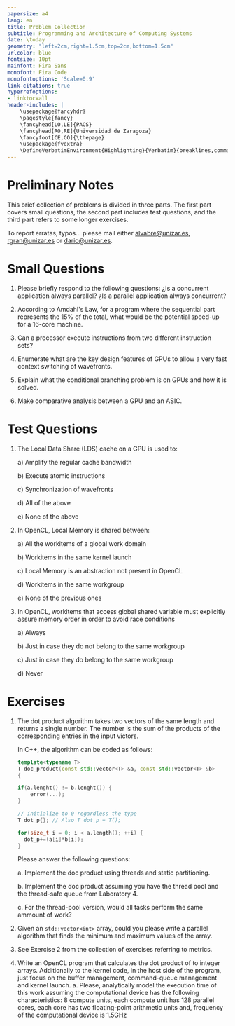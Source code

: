 ```yaml
---
papersize: a4
lang: en
title: Problem Collection
subtitle: Programming and Architecture of Computing Systems
date: \today
geometry: "left=2cm,right=1.5cm,top=2cm,bottom=1.5cm"
urlcolor: blue
fontsize: 10pt
mainfont: Fira Sans
monofont: Fira Code
monofontoptions: 'Scale=0.9'
link-citations: true
hyperrefoptions:
- linktoc=all
header-includes: |
    \usepackage{fancyhdr}
    \pagestyle{fancy}
    \fancyhead[LO,LE]{PACS}
    \fancyhead[RO,RE]{Universidad de Zaragoza}
    \fancyfoot[CE,CO]{\thepage}
    \usepackage{fvextra}
    \DefineVerbatimEnvironment{Highlighting}{Verbatim}{breaklines,commandchars=\\\{\}}
---
```


# Preliminary Notes

This brief collection of problems is divided in three parts. The first part covers
small questions, the second part includes test questions, and the third part refers to some longer exercises.

To report erratas, typos... please mail either [alvabre@unizar.es](mailto:alvabre@unizar.es),
[rgran@unizar.es](mailto:rgran@unizar.es) or [dario@unizar.es](mailto:dario@unizar.es).

# Small Questions

1. Please briefly respond to the following questions: ¿Is a concurrent
   application always parallel? ¿Is a parallel application always concurrent?

2. According to Amdahl's Law, for a program where the sequential part
   represents the 15% of the total, what would be the potential speed-up for a
   16-core machine.

3. Can a processor execute instructions from two different instruction sets?

4. Enumerate what are the key design features of GPUs to allow a very fast context switching of wavefronts.

5. Explain what the conditional branching problem is on GPUs and how it is solved.

6. Make comparative analysis between a GPU and an ASIC.

# Test Questions

1. The Local Data Share (LDS) cache on a GPU is used to:

	a) Amplify the regular cache bandwidth
	
	b) Execute atomic instructions
	
	c) Synchronization of wavefronts
	
	d) All of the above
	
	e) None of the above

2. In OpenCL, Local Memory is shared between:
	
	a) All the workitems of a global work domain
	
	b) Workitems in the same kernel launch
	
	c) Local Memory is an abstraction not present in OpenCL
	
	d) Workitems in the same workgroup
	
	e) None of the previous ones
	
3. In OpenCL, workitems that access global shared variable must explicitly assure memory order in order to avoid race conditions

	a) Always
	
	b) Just in case they do not belong to the same workgroup
	
	c) Just in case they do belong to the same workgroup
	
	d) Never

# Exercises

1. The dot product algorithm takes two vectors of the same length and returns a
   single number. The number is the sum of the products of the corresponding
   entries in the input victors.

    In C++, the algorithm can be coded as follows:

    ```C++
    template<typename T>
    T doc_product(const std::vector<T> &a, const std::vector<T> &b>
    {

    if(a.lenght() != b.lenght()) {
        error(...);
    }

    // initialize to 0 regardless the type
    T dot_p{}; // Also T dot_p = T();

    for(size_t i = 0; i < a.length(); ++i) {
      dot_p+=(a[i]*b[i]);
    }
    ```

    Please answer the following questions:

    a. Implement the doc product using threads and static partitioning.

    b. Implement the doc product assuming you have the thread pool and the
       thread-safe queue from Laboratory 4.

    c. For the thread-pool version, would all tasks perform the same ammount of work?

2. Given an `std::vector<int>` array, could you please write a parallel
   algorithm that finds the minimum and maximum values of the array.
   
3. See Exercise 2 from the collection of exercises referring to metrics.

4. Write an OpenCL program that calculates the dot product of to integer arrays. Additionally to the kernel code, in the host side of the program, just focus on the buffer management, command-queue management and kernel launch.
	a. Please, analytically model the execution time of this work assuming the computational device has the following characteristics: 8 compute units, each     compute unit has 128 parallel cores, each core has two floating-point arithmetic units and, frequency of the computational device is 1.5GHz 
	
